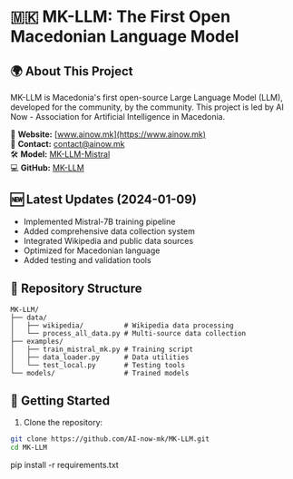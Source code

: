 # 🇲🇰 MK-LLM: The First Open Macedonian Language Model

## 🌍 About This Project
MK-LLM is Macedonia's first open-source Large Language Model (LLM), developed for the community, by the community. This project is led by AI Now - Association for Artificial Intelligence in Macedonia.

📌 **Website:** [www.ainow.mk](https://www.ainow.mk)  
📩 **Contact:** [contact@ainow.mk](mailto:contact@ainow.mk)  
🛠 **Model:** [MK-LLM-Mistral](https://huggingface.co/ainowmk/MK-LLM-Mistral)  
💻 **GitHub:** [MK-LLM](https://github.com/AI-now-mk/MK-LLM)

## 🆕 Latest Updates (2024-01-09)
- Implemented Mistral-7B training pipeline
- Added comprehensive data collection system
- Integrated Wikipedia and public data sources
- Optimized for Macedonian language
- Added testing and validation tools

## 📂 Repository Structure
```plaintext
MK-LLM/
├── data/
│   ├── wikipedia/          # Wikipedia data processing
│   └── process_all_data.py # Multi-source data collection
├── examples/
│   ├── train_mistral_mk.py # Training script
│   ├── data_loader.py      # Data utilities
│   └── test_local.py       # Testing tools
└── models/                 # Trained models
```

## 🚀 Getting Started
1. Clone the repository:
```bash
git clone https://github.com/AI-now-mk/MK-LLM.git
cd MK-LLM
```
pip install -r requirements.txt
